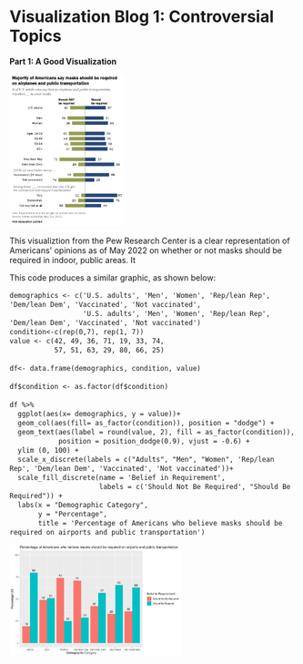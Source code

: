 # Visualization Blog 1: Controversial Topics
**Part 1: A Good Visualization**

<img src="https://github.com/pazbaum/data_viz_390/blob/main/vb1_pew_mask_viz.png" width = 40% height = 40%>

This visualiztion from the Pew Research Center is a clear representation of Americans' opinions as of May 2022 on whether or not masks should be required in indoor, public areas. It 

This code produces a similar graphic, as shown below:
```
demographics <- c('U.S. adults', 'Men', 'Women', 'Rep/lean Rep', 'Dem/lean Dem', 'Vaccinated', 'Not vaccinated',
                  'U.S. adults', 'Men', 'Women', 'Rep/lean Rep', 'Dem/lean Dem', 'Vaccinated', 'Not vaccinated')
condition<-c(rep(0,7), rep(1, 7))
value <- c(42, 49, 36, 71, 19, 33, 74,
           57, 51, 63, 29, 80, 66, 25)

df<- data.frame(demographics, condition, value)

df$condition <- as.factor(df$condition)

df %>% 
  ggplot(aes(x= demographics, y = value))+ 
  geom_col(aes(fill= as_factor(condition)), position = "dodge") + 
  geom_text(aes(label = round(value, 2), fill = as_factor(condition)), 
            position = position_dodge(0.9), vjust = -0.6) + 
  ylim (0, 100) + 
  scale_x_discrete(labels = c("Adults", "Men", "Women", 'Rep/lean Rep', 'Dem/lean Dem', 'Vaccinated', 'Not vaccinated'))+
  scale_fill_discrete(name = 'Belief in Requirement', 
                      labels = c('Should Not Be Required', "Should Be Required")) +
  labs(x = "Demographic Category", 
       y = "Percentage",
       title = 'Percentage of Americans who believe masks should be required on airports and public transportation')
```
<img src = 'https://github.com/pazbaum/data_viz_390/blob/main/vd1_recreation.png' width = 60% height = 60%>
